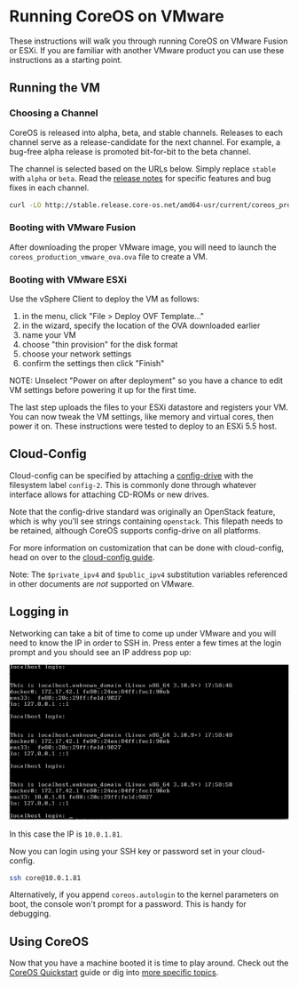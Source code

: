 # Running CoreOS on VMware

These instructions will walk you through running CoreOS on VMware Fusion or
ESXi. If you are familiar with another VMware product you can use these
instructions as a starting point.

## Running the VM

### Choosing a Channel

CoreOS is released into alpha, beta, and stable channels. Releases to each
channel serve as a release-candidate for the next channel. For example, a
bug-free alpha release is promoted bit-for-bit to the beta channel.

The channel is selected based on the URLs below. Simply replace `stable` with
`alpha` or `beta`. Read the [release notes][release notes] for specific
features and bug fixes in each channel.

```sh
curl -LO http://stable.release.core-os.net/amd64-usr/current/coreos_production_vmware_ova.ova
```

[release notes]: {{site.baseurl}}/releases

### Booting with VMware Fusion

After downloading the proper VMware image, you will need to launch the
`coreos_production_vmware_ova.ova` file to create a VM.

### Booting with VMware ESXi

Use the vSphere Client to deploy the VM as follows:

1. in the menu, click "File > Deploy OVF Template..."
2. in the wizard, specify the location of the OVA downloaded earlier
3. name your VM
4. choose "thin provision" for the disk format
5. choose your network settings
6. confirm the settings then click "Finish"

NOTE: Unselect "Power on after deployment" so you have a chance to edit VM
settings before powering it up for the first time.

The last step uploads the files to your ESXi datastore and registers your VM.
You can now tweak the VM settings, like memory and virtual cores, then power it
on. These instructions were tested to deploy to an ESXi 5.5 host.

## Cloud-Config

Cloud-config can be specified by attaching a [config-drive][config-drive] with
the filesystem label `config-2`. This is commonly done through whatever
interface allows for attaching CD-ROMs or new drives.

Note that the config-drive standard was originally an OpenStack feature, which
is why you'll see strings containing `openstack`. This filepath needs to be
retained, although CoreOS supports config-drive on all platforms.

For more information on customization that can be done with cloud-config, head
on over to the [cloud-config guide][cloud-config guide].

Note: The `$private_ipv4` and `$public_ipv4` substitution variables referenced
in other documents are *not* supported on VMware.

[config-drive]: {{site.baseurl}}/docs/cluster-management/setup/cloudinit-config-drive/
[cloud-config guide]: {{site.baseurl}}/docs/cluster-management/setup/cloudinit-cloud-config/

## Logging in

Networking can take a bit of time to come up under VMware and you will need to
know the IP in order to SSH in. Press enter a few times at the login prompt and
you should see an IP address pop up:

![VMware IP Address](img/vmware-ip.png)

In this case the IP is `10.0.1.81`.

Now you can login using your SSH key or password set in your cloud-config.

```sh
ssh core@10.0.1.81
```

Alternatively, if you append `coreos.autologin` to the kernel parameters on
boot, the console won't prompt for a password. This is handy for debugging.

## Using CoreOS

Now that you have a machine booted it is time to play around. Check out the
[CoreOS Quickstart][quickstart] guide or dig into [more specific topics][docs].

[quickstart]: {{site.baseurl}}/docs/quickstart
[docs]: {{site.baseurl}}/docs
